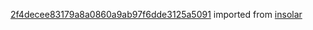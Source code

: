 [2f4decee83179a8a0860a9ab97f6dde3125a5091](https://github.com/insolar/insolar/commit/2f4decee83179a8a0860a9ab97f6dde3125a5091) imported from [insolar](https://github.com/insolar/insolar)
